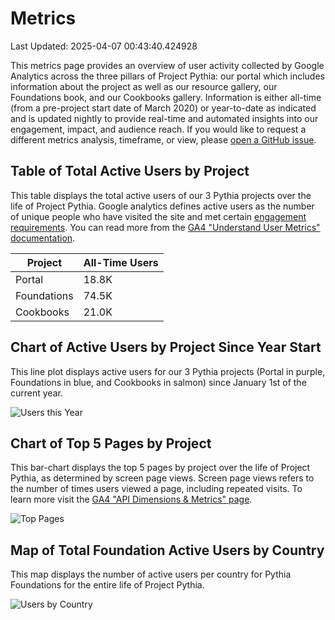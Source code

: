 # Metrics 

Last Updated: 2025-04-07 00:43:40.424928

This metrics page provides an overview of user activity collected by Google Analytics across the three pillars of Project Pythia: our portal which includes information about the project as well as our resource gallery, our Foundations book, and our Cookbooks gallery. Information is either all-time (from a pre-project start date of March 2020) or year-to-date as indicated and is updated nightly to provide real-time and automated insights into our engagement, impact, and audience reach. If you would like to request a different metrics analysis, timeframe, or view, please [open a GitHub issue](https://github.com/ProjectPythia/projectpythia.github.io/issues/new/choose).

## Table of Total Active Users by Project

This table displays the total active users of our 3 Pythia projects over the life of Project Pythia. Google analytics defines active users as the number of unique people who have visited the site and met certain [engagement requirements](https://support.google.com/analytics/answer/9234069?sjid=8697784525616937194-NC). You can read more from the [GA4 "Understand User Metrics" documentation](https://support.google.com/analytics/answer/12253918?hl=en).

| Project | All-Time Users |
| ----- | ----- |
| Portal | 18.8K |
| Foundations | 74.5K |
| Cookbooks | 21.0K |

## Chart of Active Users by Project Since Year Start

This line plot displays active users for our 3 Pythia projects (Portal in purple, Foundations in blue, and Cookbooks in salmon) since January 1st of the current year.

![Users this Year](metrics/thisyear.png)

## Chart of Top 5 Pages by Project

This bar-chart displays the top 5 pages by project over the life of Project Pythia, as determined by screen page views. Screen page views refers to the number of times users viewed a page, including repeated visits. To learn more visit the [GA4 "API Dimensions & Metrics" page](https://developers.google.com/analytics/devguides/reporting/data/v1/api-schema).

![Top Pages](metrics/toppages.png)

## Map of Total Foundation Active Users by Country

This map displays the number of active users per country for Pythia Foundations for the entire life of Project Pythia.

![Users by Country](metrics/bycountry.png)

